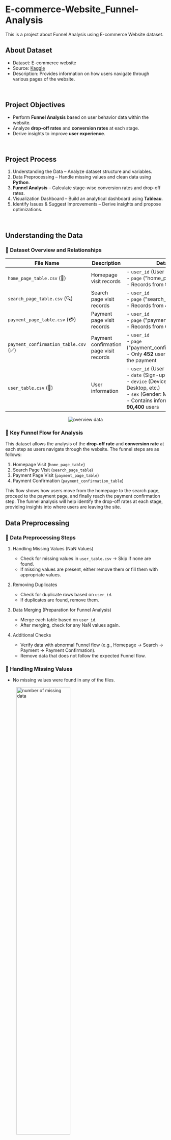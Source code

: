 # E-commerce-Website_Funnel-Analysis
This is a project about Funnel Analysis using E-commerce Website dataset.

## About Dataset
- Dataset: E-commerce website
- Source: [Kaggle](https://www.kaggle.com/datasets/aerodinamicc/ecommerce-website-funnel-analysis)
- Description: Provides information on how users navigate through various pages of the website.

<br>

## Project Objectives
- Perform **Funnel Analysis** based on user behavior data within the website.
- Analyze **drop-off rates** and **conversion rates** at each stage.
- Derive insights to improve **user experience**.

<br>

## Project Process
1. Understanding the Data – Analyze dataset structure and variables.
2. Data Preprocessing – Handle missing values and clean data using **Python**.
3. **Funnel Analysis** – Calculate stage-wise conversion rates and drop-off rates.
4. Visualization Dashboard – Build an analytical dashboard using **Tableau**.
5. Identify Issues & Suggest Improvements – Derive insights and propose optimizations.

<br>

## Understanding the Data

### 📌 Dataset Overview and Relationships
| **File Name**                   | **Description**                               | **Details**                          |
|---------------------------------|------------------------------------------------|---------------------------------------|
| `home_page_table.csv` (📄)       | Homepage visit records                         | - `user_id` (User ID) <br> - `page` ("home_page") <br> - Records from **90,400** users |
| `search_page_table.csv` (🔍)     | Search page visit records                      | - `user_id` <br> - `page` ("search_page") <br> - Records from **45,200** users |
| `payment_page_table.csv` (💳)    | Payment page visit records                     | - `user_id` <br> - `page` ("payment_page") <br> - Records from **6,030** users |
| `payment_confirmation_table.csv` (✅) | Payment confirmation page visit records  | - `user_id` <br> - `page` ("payment_confirmation_page") <br> - Only **452** users completed the payment |
| `user_table.csv` (👤)            | User information                              | - `user_id` (User ID) <br> - `date` (Sign-up date) <br> - `device` (Device used: Desktop, etc.) <br> - `sex` (Gender: Male/Female) <br> - Contains information of all **90,400** users |

<p align="center">
  <img src="./readme_img/overview.png" alt="overview data">
</p>

### 📌 Key Funnel Flow for Analysis
This dataset allows the analysis of the **drop-off rate** and **conversion rate** at each step as users navigate through the website. The funnel steps are as follows:

1. Homepage Visit (`home_page_table`)
2. Search Page Visit (`search_page_table`)
3. Payment Page Visit (`payment_page_table`)
4. Payment Confirmation (`payment_confirmation_table`)

This flow shows how users move from the homepage to the search page, proceed to the payment page, and finally reach the payment confirmation step. The funnel analysis will help identify the drop-off rates at each stage, providing insights into where users are leaving the site.

## Data Preprocessing

### 📌 Data Preprocessing Steps
1. Handling Missing Values (NaN Values)
   - Check for missing values in `user_table.csv` → Skip if none are found.
   - If missing values are present, either remove them or fill them with appropriate values.

2. Removing Duplicates
   - Check for duplicate rows based on `user_id`.
   - If duplicates are found, remove them.

3. Data Merging (Preparation for Funnel Analysis)
   - Merge each table based on `user_id`.
   - After merging, check for any NaN values again.

4. Additional Checks
   - Verify data with abnormal Funnel flow (e.g., Homepage → Search → Payment → Payment Confirmation).
   - Remove data that does not follow the expected Funnel flow.

### 📌 Handling Missing Values
- No missing values were found in any of the files.
<p style="margin-left: 35px;">
  <img src="./readme_img/missing1.png" alt="number of missing data" width="60%">
</p>
<p style="margin-left: 35px;">
  <img src="./readme_img/missing2.png" alt="number of missing data" width="60%">
</p>
<p style="margin-left: 35px;">
  <img src="./readme_img/missing3.png" alt="number of missing data" width="30%">
</p>


### 📌 Removing Duplicates
- No duplicate rows were found in any of the files.
<p style="margin-left: 35px;">
  <img src="./readme_img/duplicate.png" alt="number of duplicates data" width="30%">
</p>

### 📌 Data Merging

#### Merging Method 
- The merging process is conducted using **LEFT JOIN** on `user_id` for each page visit data.
- The base table is `user_table.csv` (all users).
- Page visit data (`home_page`, `search_page`, `payment_page`, `payment_confirmation_page`) are sequentially merged.

#### 1️⃣ First Merge - `home_page_table.csv` (Homepage Visit Data)
- Only users who visited the homepage are included (using LEFT JOIN).
- If visited, `home_visited = 1`; if not visited, `NaN` → Later converted to `0`.

#### 2️⃣ Second Merge - `search_page_table.csv` (Search Page Visit Data)
- Adds search page visit status (`search_visited`)
- If not visited, `NaN` → Later converted to `0`

#### 3️⃣ Third Merge - `payment_page_table.csv` (Payment Page Visit Data)
- Adds payment page visit status (`payment_visited`)
- If not visited, `NaN` → Later converted to `0`

#### 4️⃣ Fourth Merge - `payment_confirmation_table.csv` (Payment Confirmation Data)
- Adds payment confirmation status (`payment_confirmed`)
- If payment was not completed, `NaN` → Later converted to `0`

#### ▶️  Final Data Description

| **Column Name**       | **Description**                                      |
|----------------------|--------------------------------------------------|
| `user_id`           | User ID                                          |
| `date`              | Sign-up date                                     |
| `device`            | Access device (Desktop, Mobile)                 |
| `sex`               | Gender (Male, Female)                           |
| `home_visited`      | Homepage visit status (1 = Visited, 0 = Not visited) |
| `search_visited`    | Search page visit status (1 = Visited, 0 = Not visited) |
| `payment_visited`   | Payment page visit status (1 = Visited, 0 = Not visited) |
| `payment_confirmed` | Payment completion status (1 = Completed, 0 = Not completed) |

<p align="left">
  <img src="./readme_img/merged_overview.png" alt="overview merged data" width="50%">
</p>

### 🖍️ Additional Checks
Check for anomalies in the data, such as:  
1. Users visiting the **search page** without visiting the **homepage**  
2. Users visiting the **payment page** without visiting the **search page**  
3. Users completing the **payment** without visiting the **payment page** 

<br>

- No anomalies were found.
<p style="margin-left: 35px;">
  <img src="./readme_img/anomalies.png" alt="anomalies data" width="30%">
</p>
